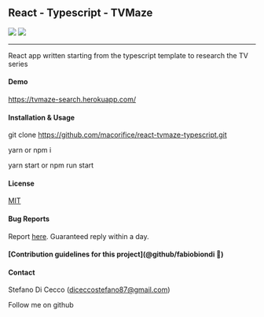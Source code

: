 ## React - Typescript - TVMaze



[![](https://img.shields.io/badge/Typescript-~3.7.2-blue>)](https://it.reactjs.org/) [![](https://img.shields.io/badge/React-^16.13.1-green>)](https://material-ui.com/)
****



React app written starting from the typescript template to research the TV series

#### Demo
https://tvmaze-search.herokuapp.com/

#### Installation & Usage
git clone https://github.com/macorifice/react-tvmaze-typescript.git

yarn or npm i

yarn start or npm run start

#### License
[MIT](https://choosealicense.com/licenses/mit/)

#### Bug Reports
Report [here](https://github.com/macorifice/react-tvmaze-typescript/issues). 
Guaranteed reply within a day.

#### [Contribution guidelines for this project](@github/fabiobiondi 🙏)

#### Contact
Stefano Di Cecco (diceccostefano87@gmail.com)

Follow me on github
